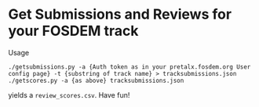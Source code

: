 # Get Submissions and Reviews for your FOSDEM track

Usage

```shell
./getsubmissions.py -a {Auth token as in your pretalx.fosdem.org User config page} -t {substring of track name} > tracksubmissions.json
./getscores.py -a {as above} tracksubmissions.json
```

yields a `review_scores.csv`. Have fun!
